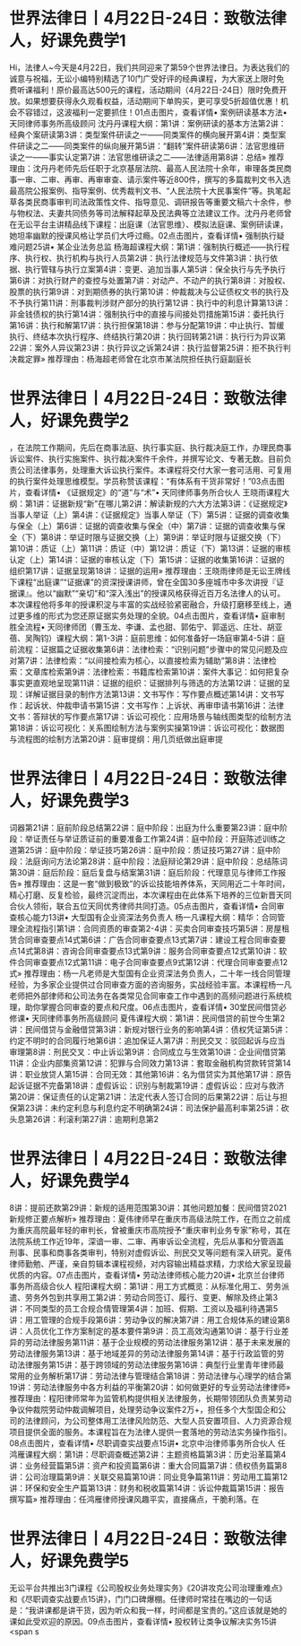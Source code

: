 # 世界法律日丨4月22日-24日：致敬法律人，好课免费学1

Hi，法律人~今天是4月22日，我们共同迎来了第59个世界法律日。为表达我们的诚意与祝福，无讼小编特别精选了10门广受好评的经典课程，为大家送上限时免费听课福利！原价最高达500元的课程，活动期间（4月22日-24日）限时免费开放。如果想要获得永久观看权益，活动期间下单购买，更可享受5折超值优惠！机会不容错过，这波福利一定要抓住！01点击图片，查看详情• 案例研读基本方法• 天同律师事务所高级顾问  沈丹丹课程大纲：第1讲：案例研读的基本方法第2讲：经典个案研读第3讲：类型案件研读之一——同类案件的横向展开第4讲：类型案件研读之二——同类案件的纵向展开第5讲：“翻转”案件研读第6讲：法官思维研读之一——事实认定第7讲：法官思维研读之二——法律适用第8讲：总结» 推荐理由：沈丹丹老师先后任职于北京基层法院、最高人民法院十余年，审理各类民商事一审、二审、再审、再审审查、请示案件等近800件，撰写的多篇裁判文书入选最高院公报案例、指导案例、优秀裁判文书、“人民法院十大民事案件”等。执笔起草各类民商事审判司法政策性文件、指导意见、调研报告等重要文稿六十余件，参与物权法、夫妻共同债务等司法解释起草及民法典等立法建议工作。沈丹丹老师曾在无讼平台主讲精品线下课程：出庭课（法官思维）、模拟法庭课、案例研读课，她坦率幽默的授课风格让学员们大呼过瘾。02点击图片，查看详情• 强制执行疑难问题25讲• 某企业法务总监  杨海超课程大纲：第1讲：强制执行概述——执行程序、执行权、执行机构与执行人员第2讲：执行法律规范与文件第3讲：执行依据、执行管辖与执行立案第4讲：变更、追加当事人第5讲：保全执行与先予执行第6讲：对执行财产的查控与处置第7讲：对动产、不动产的执行第8讲：对股权、股票的执行第9讲：对到期债券的执行第10讲：仲裁裁决与公证债权文书的执行及不予执行第11讲：刑事裁判涉财产部分的执行第12讲：执行中的利息计算第13讲：非金钱债权的执行第14讲：强制执行中的直接与间接处罚措施第15讲：委托执行第16讲：执行和解第17讲：执行担保第18讲：参与分配第19讲：中止执行、暂缓执行、终结本次执行程序、终结执行第20讲：执行回转第21讲：执行行为异议第22讲：案外人异议第23讲：执行异议之诉第24讲：执行监督第25讲：拒不执行判决裁定罪» 推荐理由：杨海超老师曾在北京市某法院担任执行庭副庭长

# 世界法律日丨4月22日-24日：致敬法律人，好课免费学2

，在法院工作期间，先后在商事法庭、执行事实庭、执行裁决庭工作，办理民商事诉讼案件、执行实施案件、执行裁决案件千余件，并撰写论文、专著无数。目前负责公司法律事务，处理重大诉讼执行案件。本课程将交付大家一套可活用、可复用的执行案件处理思维模型。学员称赞该课程：“有体系有干货非常好！”03点击图片，查看详情• 《证据规定》的“道”与“术”• 天同律师事务所合伙人  王晓雨课程大纲：第1讲：证据新规“新”在哪儿第2讲：解读新规的六大方法第3讲：《证据规定》当事人举证（上）第4讲：《证据规定》当事人举证（下）第5讲：证据的调查收集与保全（上）第6讲：证据的调查收集与保全（中）第7讲：证据的调查收集与保全（下）第8讲：举证时限与证据交换（上）第9讲：举证时限与证据交换（下）第10讲：质证（上）第11讲：质证（中）第12讲：质证（下）第13讲：证据的审核认定（上）第14讲：证据的审核认定（下）第15讲：证据的收集第16讲：证据的组织第17讲：证据呈现第18讲：证据的运用» 推荐理由：王晓雨律师是无讼王牌线下课程“出庭课”“证据课”的资深授课讲师，曾在全国30多座城市中多次讲授『证据课』。他以“幽默”“亲切”和“深入浅出”的授课风格获得近百万名法律人的认可。本次课程他将多年的授课积淀与丰富的实战经验紧密融合，升级打磨移至线上，通过更多维的形式为您还原证据实务处理的全貌。04点击图片，查看详情• 庭审制胜全流程• 天同律师团（曹玉龙、李谦、孟也甜、郭佑宁、郭遥远、庄壮、胡亚蓓、吴陶钧）课程大纲：第1-3讲：庭前思维：如何准备好一场庭审第4-5讲：庭前流程：证据篇之证据收集第6讲：法律检索：“识别问题”步骤中的常见问题及应对第7讲：法律检索：“以间接检索为核心，以直接检索为辅助”第8讲：法律检索：文章库检索第9讲：法律检索：书籍库检索第10讲：案件大事记：如何把复杂事实更直观地呈现第11讲：证据的组织：证据排列与筛选的方法第12讲：证据的呈现：详解证据目录的制作方法第13讲：文书写作：写作要点概述第14讲：文书写作：起诉状、仲裁申请书第15讲：文书写作：上诉状、再审申请书第16讲：法律文书：答辩状的写作要点第17讲：诉讼可视化：应用场景与轴线图类型的绘制方法第18讲：诉讼可视化：关系图绘制方法与案例实操第19讲：诉讼可视化：数据图与流程图的绘制方法第20讲：庭审提纲：用几页纸做出庭审提

# 世界法律日丨4月22日-24日：致敬法律人，好课免费学3

词器第21讲：庭前阶段总结第22讲：庭中阶段：出庭为什么重要第23讲：庭中阶段：举证责任与举证质证前的重要准备工作第24讲：庭中阶段：开庭陈述训练之道第25讲：庭中阶段：举证技巧第26讲：庭中阶段：质证技巧第27讲：庭中阶段：法庭询问方法论第28讲：庭中阶段：法庭辩论第29讲：庭中阶段：总结陈词第30讲：庭后阶段：庭后复盘与结案第31讲：庭后阶段：代理意见与律师工作报告» 推荐理由：这是一套“做到极致”的诉讼技能培养体系，天同用近二十年时间，精心打磨、反复检验，最终沉淀而出，本次课程由在此体系下培养的三位新晋天同合伙人领衔，联合五位天同优秀律师共同打造。05点击图片，查看详情• 合同审查核心能力13讲• 大型国有企业资深法务负责人  杨一凡课程大纲：精华：合同管理全流程指引第1讲：合同资质的审查第2-4讲：买卖合同审查技巧第5讲：房屋租赁合同审查要点14式第6讲：广告合同审查要点13式第7讲：建设工程合同审查要点14式第8讲：咨询合同审查要点13式第9讲：服务合同审查要点12式第10讲：软件合同审查要点12式第11讲：电子合同审查要点9式第12讲：代理合同审查要点12式» 推荐理由：杨一凡老师是大型国有企业资深法务负责人，二十年一线合同管理经验，为多家企业提供过合同审查方面的咨询服务，实战经验丰富。本课程杨一凡老师把外部律师和公司法务在各类常见合同审查工作中遇到的高频问题进行系统梳理，助你掌握合同审查的要点和尺度。06点击图片，查看详情• 30堂民间借贷必修课• 天同律师事务所高级顾问  夏伟课程大纲：第1讲：民间借贷的前世今生第2讲：民间借贷与金融借贷第3讲：新规对银行业务的影响第4讲：债权凭证第5讲：约定不明时的合同履行地第6讲：追加保证人第7讲：刑民交叉：驳回起诉与应当审理第8讲：刑民交叉：中止诉讼第9讲：合同成立与生效第10讲：企业间借贷第11讲：企业内部集资第12讲：犯罪与合同效力第13讲：套取金融机构贷款转贷第14讲：职业放贷人第15讲：合同无效：其他第16讲：名为借贷实为其他第17讲：原告起诉证据不完备第18讲：虚假诉讼：识别与制裁第19讲：虚假诉讼：应对与救济第20讲：保证责任的认定第21讲：法定代表人签订合同的后果第22讲：后让与担保第23讲：未约定利息与利息约定不明确第24讲：司法保护最高利率第25讲：砍头息第26讲：利滚利第27讲：逾期利息第2

# 世界法律日丨4月22日-24日：致敬法律人，好课免费学4

8讲：提前还款第29讲：新规的适用范围第30讲：其他问题加餐：民间借贷2021新规修正要点解析» 推荐理由：夏伟律师早在重庆市高级法院工作，在而立之前成为重庆高院最年轻的审判长，曾被重庆市高院授予“重庆审判业务专家”称号，其在法院系统工作近19年，深谙一审、二审、再审诉讼全流程，先后从事和分管涵盖刑事、民事和商事各类审判，特别对虚假诉讼、刑民交叉等问题有深入研究。夏伟律师勤勉、严谨，亲自剪辑本课程视频，对内容输出精益求精，力求给大家呈现最优质的内容。07点击图片，查看详情• 劳动法律师核心能力20讲• 北京兰台律师事务所高级合伙人  程阳课程大纲：第1讲：用工方式概览：从标准化用工、劳务派遣、劳务外包到共享用工第2讲：劳动合同签订、履行、变更、解除及终止第3讲：不同类型的员工合规合情管理第4讲：加班、假期、工资以及福利待遇第5讲：用工管理的合规手段第6讲：劳动争议的解决第7讲：用工合规体系的建设第8讲：人员优化工作方案制定的基本要件第9讲：员工高效沟通第10讲：基于行业差异的劳动法律服务第11讲：基于企业规模的劳动法律服务第12讲：基于未来发展的劳动法律服务第13讲：基于地域差异的劳动法律服务第14讲：基于行政监管的劳动法律服务第15讲：基于跨领域的劳动法律服务第16讲：典型行业里青年律师最常用的业务解析第17讲：劳动法律与管理结合第18讲：劳动法律与心理学的结合第19讲：劳动法律服务中各方利益的平衡第20讲：如何做更好的专业劳动法律律师» 推荐理由：程阳律师常年为监管机构提供相关法律服务，长期带领团队负责某劳动争议仲裁院劳动仲裁调解项目，处理劳动争议案件2万+，担任多个大型国企和公司的法律顾问，为公司整体用工法律风险防范、大型人员安置项目、人力资源合规项目提供全面的服务。本课程旨在为法律人提供一套落地的劳动法实务操作指引。08点击图片，查看详情• 尽职调查实战要点15讲• 北京中治律师事务所合伙人  任鸿雁课程大纲：第1讲：尽职调查概述第2讲：主题资格篇第3讲：历史沿革篇第4讲：业务经营篇第5讲：资产和投资篇第6讲：重大合同篇第7讲：债权债务篇第8讲：公司治理篇第9讲：关联交易篇第10讲：同业竞争篇第11讲：劳动用工篇第12讲：环保和安全生产篇第13讲：财务和税收篇第14讲：诉讼仲裁篇第15讲：报告撰写篇» 推荐理由：任鸿雁律师授课风趣平实，直接痛点，干脆利落。在

# 世界法律日丨4月22日-24日：致敬法律人，好课免费学5

无讼平台共推出3门课程《公司股权业务处理实务》《20讲攻克公司治理重难点》和《尽职调查实战要点15讲》，门门口碑爆棚。任律师时常挂在嘴边的一句话是：“我讲课都是讲干货，因为听众和我一样，时间都是宝贵的。”这应该就是她的课如此受欢迎的原因。09点击图片，查看详情• 股权转让类争议解决实务15讲<span s

